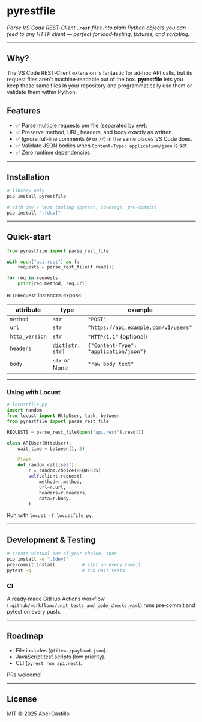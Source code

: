 # pyrestfile

*Parse VS Code REST‑Client **`.rest`** files into plain Python objects you can feed to any HTTP client — perfect for load‑testing, fixtures, and scripting.*

---

## Why?

The VS Code REST‑Client extension is fantastic for ad‑hoc API calls, but its request files aren’t machine‑readable out of the box. **pyrestfile** lets you keep those same files in your repository and programmatically use them or validate them within Python.

## Features

- ✅  Parse multiple requests per file (separated by `###`).
- ✅  Preserve method, URL, headers, and body exactly as written.
- ✅  Ignore full‑line comments (`#` or `//`) in the same places VS Code does.
- ✅  Validate JSON bodies when `Content‑Type: application/json` is set.
- ✅  Zero runtime dependencies.

---

## Installation

```bash
# library only
pip install pyrestfile

# with dev / test tooling (pytest, coverage, pre‑commit)
pip install ".[dev]"
```

---

## Quick‑start

```python
from pyrestfile import parse_rest_file

with open("api.rest") as f:
    requests = parse_rest_file(f.read())

for req in requests:
    print(req.method, req.url)
```

`HTTPRequest` instances expose:

| attribute      | type             | example                                |
| -------------- | ---------------- | -------------------------------------- |
| `method`       | `str`            | `"POST"`                               |
| `url`          | `str`            | `"https://api.example.com/v1/users"`   |
| `http_version` | `str`            | `"HTTP/1.1"` (optional)                |
| `headers`      | `dict[str, str]` | `{"Content-Type": "application/json"}` |
| `body`         | `str` or None    | `"raw body text"`                      |

---

### Using with **Locust**

```python
# locustfile.py
import random
from locust import HttpUser, task, between
from pyrestfile import parse_rest_file

REQUESTS = parse_rest_file(open("api.rest").read())

class APIUser(HttpUser):
    wait_time = between(1, 3)

    @task
    def random_call(self):
        r = random.choice(REQUESTS)
        self.client.request(
            method=r.method,
            url=r.url,
            headers=r.headers,
            data=r.body,
        )
```

Run with `locust -f locustfile.py`.

---

## Development & Testing

```bash
# create virtual env of your choice, then
pip install -e ".[dev]"
pre-commit install          # lint on every commit
pytest -q                   # run unit tests
```

### CI

A ready‑made GitHub Actions workflow (`.github/workflows/unit_tests_and_code_checks.yaml`) runs pre‑commit and pytest on every push.

---

## Roadmap

- File includes (`@file=./payload.json`).
- JavaScript test scripts (low priority).
- CLI (`pyrest run api.rest`).

PRs welcome!

---

## License

MIT © 2025 Abel Castillo

